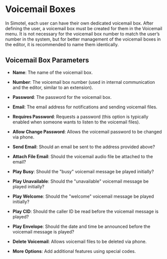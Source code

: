 # Voicemail Boxes

In Simotel, each user can have their own dedicated voicemail box. After defining the user, a voicemail box must be created for them in the Voicemail menu. It is not necessary for the voicemail box number to match the user’s number in the system, but for better management of the voicemail boxes in the editor, it is recommended to name them identically.

## Voicemail Box Parameters

- **Name**: The name of the voicemail box.

- **Number**: The voicemail box number (used in internal communication and the editor, similar to an extension).

- **Password**: The password for the voicemail box.

- **Email**: The email address for notifications and sending voicemail files.

- **Requires Password**: Requests a password (this option is typically enabled when someone wants to listen to the voicemail files).

- **Allow Change Password**: Allows the voicemail password to be changed via phone.

- **Send Email**: Should an email be sent to the address provided above?

- **Attach File Email**: Should the voicemail audio file be attached to the email?

- **Play Busy**: Should the "busy" voicemail message be played initially?

- **Play Unavailable**: Should the "unavailable" voicemail message be played initially?

- **Play Welcome**: Should the "welcome" voicemail message be played initially?

- **Play CID**: Should the caller ID be read before the voicemail message is played?

- **Play Envelope**: Should the date and time be announced before the voicemail message is played?

- **Delete Voicemail**: Allows voicemail files to be deleted via phone.

- **More Options**: Add additional features using special codes.